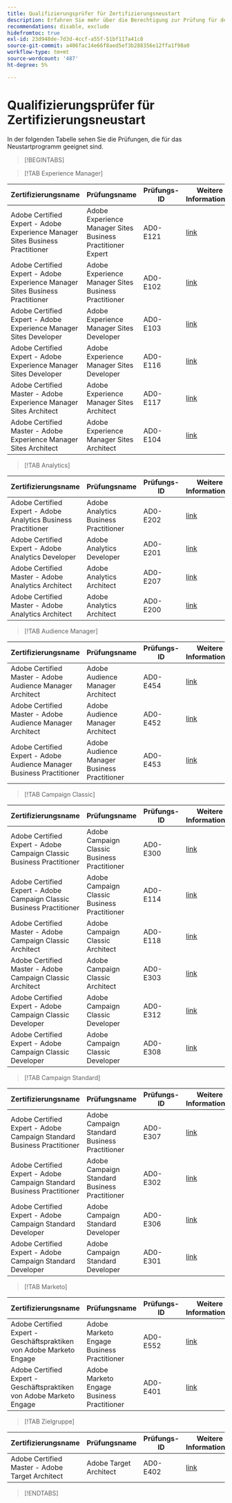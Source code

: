 ```yaml
---
title: Qualifizierungsprüfer für Zertifizierungsneustart
description: Erfahren Sie mehr über die Berechtigung zur Prüfung für den Neustart eines Zertifizierungsprogramms auf Adobe.
recommendations: disable, exclude
hidefromtoc: true
exl-id: 23d948de-7d3d-4ccf-a55f-51bf117a41c8
source-git-commit: a406fac14e66f8aed5ef3b288356e12ffa1f98a0
workflow-type: tm+mt
source-wordcount: '487'
ht-degree: 5%

---
```


# Qualifizierungsprüfer für Zertifizierungsneustart

In der folgenden Tabelle sehen Sie die Prüfungen, die für das Neustartprogramm geeignet sind.

>[!BEGINTABS]

>[!TAB Experience Manager]

| Zertifizierungsname | Prüfungsname | Prüfungs-ID | Weitere Informationen |
| --- | --- | --- | --- |
| Adobe Certified Expert - Adobe Experience Manager Sites Business Practitioner | Adobe Experience Manager Sites Business Practitioner Expert | AD0-E121 | [link](https://experienceleague.adobe.com/docs/certification/certification/restart-program.html?lang=de) |
| Adobe Certified Expert - Adobe Experience Manager Sites Business Practitioner | Adobe Experience Manager Sites Business Practitioner | AD0-E102 | [link](https://experienceleague.adobe.com/docs/certification/certification/restart-program.html?lang=de) |
| Adobe Certified Expert - Adobe Experience Manager Sites Developer | Adobe Experience Manager Sites Developer | AD0-E103 | [link](https://experienceleague.adobe.com/docs/certification/certification/restart-program.html?lang=de) |
| Adobe Certified Expert - Adobe Experience Manager Sites Developer | Adobe Experience Manager Sites Developer | AD0-E116 | [link](https://experienceleague.adobe.com/docs/certification/certification/restart-program.html?lang=de) |
| Adobe Certified Master - Adobe Experience Manager Sites Architect | Adobe Experience Manager Sites Architect | AD0-E117 | [link](https://experienceleague.adobe.com/docs/certification/certification/restart-program.html?lang=de) |
| Adobe Certified Master - Adobe Experience Manager Sites Architect | Adobe Experience Manager Sites Architect | AD0-E104 | [link](https://experienceleague.adobe.com/docs/certification/certification/restart-program.html?lang=de) |

>[!TAB Analytics]

| Zertifizierungsname | Prüfungsname | Prüfungs-ID | Weitere Informationen |
| --- | --- | --- | --- |
| Adobe Certified Expert - Adobe Analytics Business Practitioner | Adobe Analytics Business Practitioner | AD0-E202 | [link](https://experienceleague.adobe.com/docs/certification/certification/restart-program.html?lang=de) |
| Adobe Certified Expert - Adobe Analytics Developer | Adobe Analytics Developer | AD0-E201 | [link](https://experienceleague.adobe.com/docs/certification/certification/restart-program.html?lang=de) |
| Adobe Certified Master - Adobe Analytics Architect | Adobe Analytics Architect | AD0-E207 | [link](https://experienceleague.adobe.com/docs/certification/certification/restart-program.html?lang=de) |
| Adobe Certified Master - Adobe Analytics Architect | Adobe Analytics Architect | AD0-E200 | [link](https://experienceleague.adobe.com/docs/certification/certification/restart-program.html?lang=de) |

>[!TAB Audience Manager]

| Zertifizierungsname | Prüfungsname | Prüfungs-ID | Weitere Informationen |
| --- | --- | --- | --- |
| Adobe Certified Master - Adobe Audience Manager Architect | Adobe Audience Manager Architect | AD0-E454 | [link](https://experienceleague.adobe.com/docs/certification/certification/restart-program.html?lang=de) |
| Adobe Certified Master - Adobe Audience Manager Architect | Adobe Audience Manager Architect | AD0-E452 | [link](https://experienceleague.adobe.com/docs/certification/certification/restart-program.html?lang=de) |
| Adobe Certified Expert - Adobe Audience Manager Business Practitioner | Adobe Audience Manager Business Practitioner | AD0-E453 | [link](https://experienceleague.adobe.com/docs/certification/certification/restart-program.html?lang=de) |

>[!TAB Campaign Classic]

| Zertifizierungsname | Prüfungsname | Prüfungs-ID | Weitere Informationen |
| --- | --- | --- | --- |
| Adobe Certified Expert - Adobe Campaign Classic Business Practitioner | Adobe Campaign Classic Business Practitioner | AD0-E300 | [link](https://experienceleague.adobe.com/docs/certification/certification/restart-program.html?lang=de) |
| Adobe Certified Expert - Adobe Campaign Classic Business Practitioner | Adobe Campaign Classic Business Practitioner | AD0-E114 | [link](https://experienceleague.adobe.com/docs/certification/certification/restart-program.html?lang=de) |
| Adobe Certified Master - Adobe Campaign Classic Architect | Adobe Campaign Classic Architect | AD0-E118 | [link](https://experienceleague.adobe.com/docs/certification/certification/restart-program.html?lang=de) |
| Adobe Certified Master - Adobe Campaign Classic Architect | Adobe Campaign Classic Architect | AD0-E303 | [link](https://experienceleague.adobe.com/docs/certification/certification/restart-program.html?lang=de) |
| Adobe Certified Expert - Adobe Campaign Classic Developer | Adobe Campaign Classic Developer | AD0-E312 | [link](https://experienceleague.adobe.com/docs/certification/certification/restart-program.html?lang=de) |
| Adobe Certified Expert - Adobe Campaign Classic Developer | Adobe Campaign Classic Developer | AD0-E308 | [link](https://experienceleague.adobe.com/docs/certification/certification/restart-program.html?lang=de) |

>[!TAB Campaign Standard]

| Zertifizierungsname | Prüfungsname | Prüfungs-ID | Weitere Informationen |
| --- | --- | --- | --- |
| Adobe Certified Expert - Adobe Campaign Standard Business Practitioner | Adobe Campaign Standard Business Practitioner | AD0-E307 | [link](https://experienceleague.adobe.com/docs/certification/certification/restart-program.html?lang=de) |
| Adobe Certified Expert - Adobe Campaign Standard Business Practitioner | Adobe Campaign Standard Business Practitioner | AD0-E302 | [link](https://experienceleague.adobe.com/docs/certification/certification/restart-program.html?lang=de) |
| Adobe Certified Expert - Adobe Campaign Standard Developer | Adobe Campaign Standard Developer | AD0-E306 | [link](https://experienceleague.adobe.com/docs/certification/certification/restart-program.html?lang=de) |
| Adobe Certified Expert - Adobe Campaign Standard Developer | Adobe Campaign Standard Developer | AD0-E301 | [link](https://experienceleague.adobe.com/docs/certification/certification/restart-program.html?lang=de) |

>[!TAB Marketo]

| Zertifizierungsname | Prüfungsname | Prüfungs-ID | Weitere Informationen |
| --- | --- | --- | --- |
| Adobe Certified Expert - Geschäftspraktiken von Adobe Marketo Engage | Adobe Marketo Engage Business Practitioner | AD0-E552 | [link](https://experienceleague.adobe.com/docs/certification/certification/restart-program.html?lang=de) |
| Adobe Certified Expert - Geschäftspraktiken von Adobe Marketo Engage | Adobe Marketo Engage Business Practitioner | AD0-E401 | [link](https://experienceleague.adobe.com/docs/certification/certification/restart-program.html?lang=de) |

>[!TAB Zielgruppe]

| Zertifizierungsname | Prüfungsname | Prüfungs-ID | Weitere Informationen |
| --- | --- | --- | --- |
| Adobe Certified Master - Adobe Target Architect | Adobe Target Architect | AD0-E402 | [link](https://experienceleague.adobe.com/docs/certification/certification/restart-program.html?lang=de) |

>[!ENDTABS]
